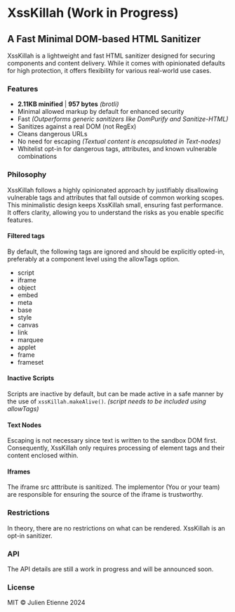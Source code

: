 # XssKillah (Work in Progress)

## A Fast Minimal DOM-based HTML Sanitizer

XssKillah is a lightweight and fast HTML sanitizer designed for securing components and content delivery. While it comes with opinionated defaults for high protection, it offers flexibility for various real-world use cases.

### Features

- **2.11KB minified** | **957 bytes** _(brotli)_
- Minimal allowed markup by default for enhanced security
- Fast _(Outperforms generic sanitizers like DomPurify and Sanitize-HTML)_
- Sanitizes against a real DOM (not RegEx)
- Cleans dangerous URLs
- No need for escaping _(Textual content is encapsulated in Text-nodes)_
- Whitelist opt-in for dangerous tags, attributes, and known vulnerable combinations

### Philosophy

XssKillah follows a highly opinionated approach by justifiably disallowing vulnerable tags and attributes that fall outside of common working scopes.
This minimalistic design keeps XssKillah small, ensuring fast performance. It offers clarity, allowing you to understand the risks as you enable specific features.

#### Filtered tags
By default, the following tags are ignored and should be explicitly opted-in, preferably at a component level using the allowTags option.
- script
- iframe
- object
- embed
- meta
- base
- style
- canvas
- link
- marquee
- applet
- frame
- frameset

#### Inactive Scripts
Scripts are inactive by default, but can be made active in a safe manner by the use of `xssKillah.makeAlive()`. _(script needs to be included using allowTags)_


#### Text Nodes
Escaping is not necessary since text is written to the sandbox DOM first. Consequently, XssKillah only requires processing of element tags and their content enclosed within.

#### Iframes
The iframe src atttribute is sanitized. The implementor (You or your team) are responsible for ensuring the source of the iframe is trustworthy.

### Restrictions
In theory, there are no restrictions on what can be rendered. XssKillah is an opt-in sanitizer.

### API

The API details are still a work in progress and will be announced soon.

### License

MIT © Julien Etienne 2024
